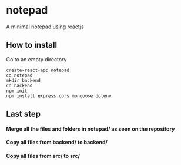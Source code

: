 # notepad
A minimal notepad using reactjs

## How to install
Go to an empty directory

```
create-react-app notepad
cd notepad
mkdir backend
cd backend
npm init
npm install express cors mongoose dotenv
```

## Last step
#### Merge all the files and folders in notepad/ as seen on the repository
#### Copy all files from backend/ to backend/
#### Copy all files from src/ to src/

